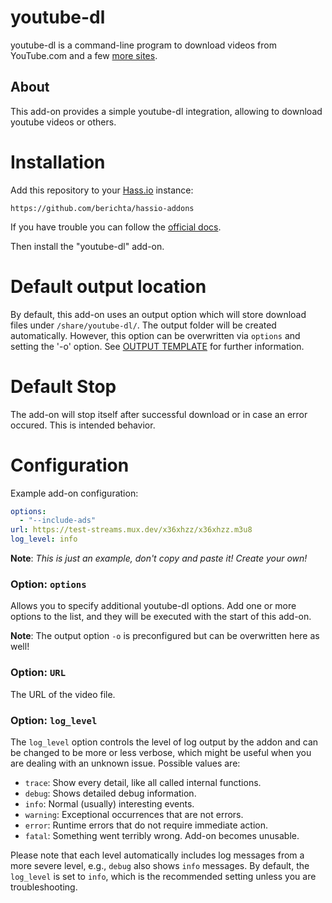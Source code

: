 
# youtube-dl

youtube-dl is a command-line program to download videos from YouTube.com 
and a few [more sites](http://ytdl-org.github.io/youtube-dl/supportedsites.html).

## About

This add-on provides a simple youtube-dl integration, allowing to 
download youtube videos or others.

# Installation

Add this repository to your [Hass.io](https://home-assistant.io/hassio/) instance:

`https://github.com/berichta/hassio-addons`

If you have trouble you can follow the [official docs](https://home-assistant.io/hassio/installing_third_party_addons/).

Then install the "youtube-dl" add-on.

# Default output location

By default, this add-on uses an output option which will store download files 
under `/share/youtube-dl/`. The output folder will be created automatically.
However, this option can be overwritten via `options` and setting the '-o' 
option. See [OUTPUT TEMPLATE](https://github.com/ytdl-org/youtube-dl/blob/master/README.md#output-template) 
for further information.

# Default Stop

The add-on will stop itself after successful download or in case 
an error occured. This is intended behavior.

# Configuration

Example add-on configuration:

```yaml
options:
  - "--include-ads"
url: https://test-streams.mux.dev/x36xhzz/x36xhzz.m3u8
log_level: info
```

**Note**: _This is just an example, don't copy and paste it! Create your own!_

### Option: `options`

Allows you to specify additional youtube-dl options.
Add one or more options to the list, and they will be executed 
with the start of this add-on.

**Note**: The output option `-o` is preconfigured but can be 
overwritten here as well!

### Option: `URL`

The URL of the video file.

### Option: `log_level`

The `log_level` option controls the level of log output by the addon and can
be changed to be more or less verbose, which might be useful when you are
dealing with an unknown issue. Possible values are:

- `trace`: Show every detail, like all called internal functions.
- `debug`: Shows detailed debug information.
- `info`: Normal (usually) interesting events.
- `warning`: Exceptional occurrences that are not errors.
- `error`:  Runtime errors that do not require immediate action.
- `fatal`: Something went terribly wrong. Add-on becomes unusable.

Please note that each level automatically includes log messages from a
more severe level, e.g., `debug` also shows `info` messages. By default,
the `log_level` is set to `info`, which is the recommended setting unless
you are troubleshooting.
